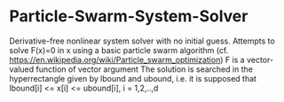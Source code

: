 # Particle-Swarm-System-Solver
Derivative-free nonlinear system solver with no initial guess. Attempts to solve F(x)=0 in x using a basic particle swarm algorithm (cf. https://en.wikipedia.org/wiki/Particle_swarm_optimization) F is a vector-valued function of vector argument The solution is searched in the hyperrectangle given by lbound and ubound, i.e. it is supposed that lbound[i] &lt;= x[i] &lt;= ubound[i], i = 1,2,..,d
